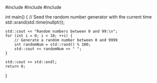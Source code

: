 #include <iostream>
#include <cstdlib>
#include <ctime>

int main() {
    // Seed the random number generator with the current time
    std::srand(std::time(nullptr));

    std::cout << "Random numbers between 0 and 99:\n";
    for (int i = 0; i < 10; ++i) {
        // Generate a random number between 0 and 9999
        int randomNum = std::rand() % 100;
        std::cout << randomNum << " ";
    }

    std::cout << std::endl;
    return 0;
}
